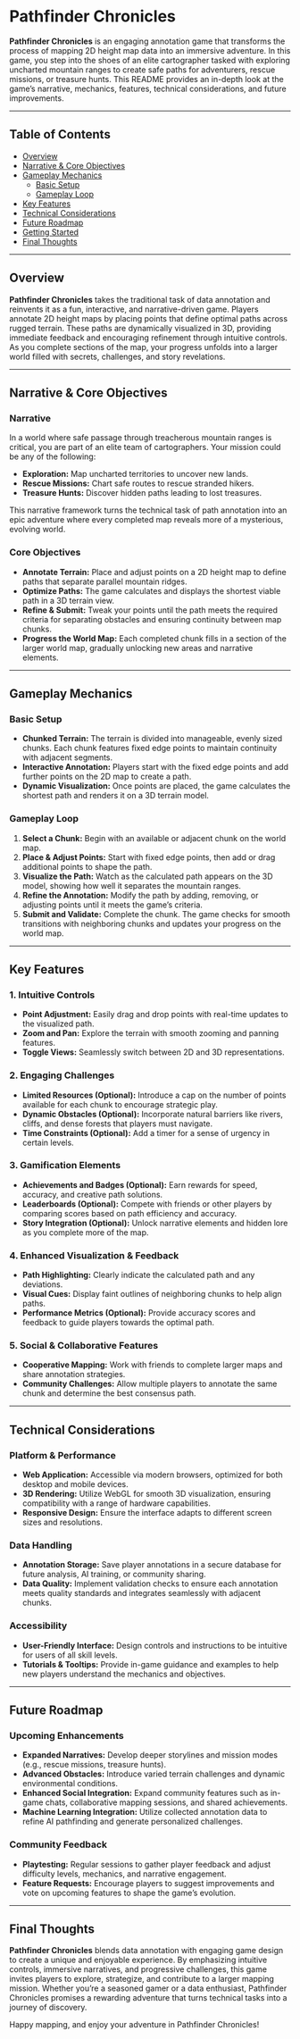 # Pathfinder Chronicles

**Pathfinder Chronicles** is an engaging annotation game that transforms the process of mapping 2D height map data into an immersive adventure. In this game, you step into the shoes of an elite cartographer tasked with exploring uncharted mountain ranges to create safe paths for adventurers, rescue missions, or treasure hunts. This README provides an in-depth look at the game’s narrative, mechanics, features, technical considerations, and future improvements.

---

## Table of Contents
- [Overview](#overview)
- [Narrative & Core Objectives](#narrative--core-objectives)
- [Gameplay Mechanics](#gameplay-mechanics)
  - [Basic Setup](#basic-setup)
  - [Gameplay Loop](#gameplay-loop)
- [Key Features](#key-features)
- [Technical Considerations](#technical-considerations)
- [Future Roadmap](#future-roadmap)
- [Getting Started](#getting-started)
- [Final Thoughts](#final-thoughts)

---

## Overview

**Pathfinder Chronicles** takes the traditional task of data annotation and reinvents it as a fun, interactive, and narrative-driven game. Players annotate 2D height maps by placing points that define optimal paths across rugged terrain. These paths are dynamically visualized in 3D, providing immediate feedback and encouraging refinement through intuitive controls. As you complete sections of the map, your progress unfolds into a larger world filled with secrets, challenges, and story revelations.

---

## Narrative & Core Objectives

### Narrative

In a world where safe passage through treacherous mountain ranges is critical, you are part of an elite team of cartographers. Your mission could be any of the following:

- **Exploration:** Map uncharted territories to uncover new lands.
- **Rescue Missions:** Chart safe routes to rescue stranded hikers.
- **Treasure Hunts:** Discover hidden paths leading to lost treasures.

This narrative framework turns the technical task of path annotation into an epic adventure where every completed map reveals more of a mysterious, evolving world.

### Core Objectives

- **Annotate Terrain:** Place and adjust points on a 2D height map to define paths that separate parallel mountain ridges.
- **Optimize Paths:** The game calculates and displays the shortest viable path in a 3D terrain view.
- **Refine & Submit:** Tweak your points until the path meets the required criteria for separating obstacles and ensuring continuity between map chunks.
- **Progress the World Map:** Each completed chunk fills in a section of the larger world map, gradually unlocking new areas and narrative elements.

---

## Gameplay Mechanics

### Basic Setup

- **Chunked Terrain:** The terrain is divided into manageable, evenly sized chunks. Each chunk features fixed edge points to maintain continuity with adjacent segments.
- **Interactive Annotation:** Players start with the fixed edge points and add further points on the 2D map to create a path.
- **Dynamic Visualization:** Once points are placed, the game calculates the shortest path and renders it on a 3D terrain model.

### Gameplay Loop

1. **Select a Chunk:** Begin with an available or adjacent chunk on the world map.
2. **Place & Adjust Points:** Start with fixed edge points, then add or drag additional points to shape the path.
3. **Visualize the Path:** Watch as the calculated path appears on the 3D model, showing how well it separates the mountain ranges.
4. **Refine the Annotation:** Modify the path by adding, removing, or adjusting points until it meets the game’s criteria.
5. **Submit and Validate:** Complete the chunk. The game checks for smooth transitions with neighboring chunks and updates your progress on the world map.

---

## Key Features

### 1. Intuitive Controls
- **Point Adjustment:** Easily drag and drop points with real-time updates to the visualized path.
- **Zoom and Pan:** Explore the terrain with smooth zooming and panning features.
- **Toggle Views:** Seamlessly switch between 2D and 3D representations.

### 2. Engaging Challenges
- **Limited Resources (Optional):** Introduce a cap on the number of points available for each chunk to encourage strategic play.
- **Dynamic Obstacles (Optional):** Incorporate natural barriers like rivers, cliffs, and dense forests that players must navigate.
- **Time Constraints (Optional):** Add a timer for a sense of urgency in certain levels.

### 3. Gamification Elements
- **Achievements and Badges (Optional):** Earn rewards for speed, accuracy, and creative path solutions.
- **Leaderboards (Optional):** Compete with friends or other players by comparing scores based on path efficiency and accuracy.
- **Story Integration (Optional):** Unlock narrative elements and hidden lore as you complete more of the map.

### 4. Enhanced Visualization & Feedback
- **Path Highlighting:** Clearly indicate the calculated path and any deviations.
- **Visual Cues:** Display faint outlines of neighboring chunks to help align paths.
- **Performance Metrics (Optional):** Provide accuracy scores and feedback to guide players towards the optimal path.

### 5. Social & Collaborative Features
- **Cooperative Mapping:** Work with friends to complete larger maps and share annotation strategies.
- **Community Challenges:** Allow multiple players to annotate the same chunk and determine the best consensus path.

---

## Technical Considerations

### Platform & Performance

- **Web Application:** Accessible via modern browsers, optimized for both desktop and mobile devices.
- **3D Rendering:** Utilize WebGL for smooth 3D visualization, ensuring compatibility with a range of hardware capabilities.
- **Responsive Design:** Ensure the interface adapts to different screen sizes and resolutions.

### Data Handling

- **Annotation Storage:** Save player annotations in a secure database for future analysis, AI training, or community sharing.
- **Data Quality:** Implement validation checks to ensure each annotation meets quality standards and integrates seamlessly with adjacent chunks.

### Accessibility

- **User-Friendly Interface:** Design controls and instructions to be intuitive for users of all skill levels.
- **Tutorials & Tooltips:** Provide in-game guidance and examples to help new players understand the mechanics and objectives.

---

## Future Roadmap

### Upcoming Enhancements

- **Expanded Narratives:** Develop deeper storylines and mission modes (e.g., rescue missions, treasure hunts).
- **Advanced Obstacles:** Introduce varied terrain challenges and dynamic environmental conditions.
- **Enhanced Social Integration:** Expand community features such as in-game chats, collaborative mapping sessions, and shared achievements.
- **Machine Learning Integration:** Utilize collected annotation data to refine AI pathfinding and generate personalized challenges.

### Community Feedback

- **Playtesting:** Regular sessions to gather player feedback and adjust difficulty levels, mechanics, and narrative engagement.
- **Feature Requests:** Encourage players to suggest improvements and vote on upcoming features to shape the game’s evolution.

---

## Final Thoughts

**Pathfinder Chronicles** blends data annotation with engaging game design to create a unique and enjoyable experience. By emphasizing intuitive controls, immersive narratives, and progressive challenges, this game invites players to explore, strategize, and contribute to a larger mapping mission. Whether you’re a seasoned gamer or a data enthusiast, Pathfinder Chronicles promises a rewarding adventure that turns technical tasks into a journey of discovery.

Happy mapping, and enjoy your adventure in Pathfinder Chronicles!